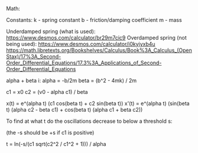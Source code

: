 Math:

Constants:
k - spring constant
b - friction/damping coefficient
m - mass

Underdamped spring (what is used): https://www.desmos.com/calculator/br29m7cic9
Overdamped spring (not being used): https://www.desmos.com/calculator/i0kyjyxb4u
https://math.libretexts.org/Bookshelves/Calculus/Book%3A_Calculus_(OpenStax)/17%3A_Second-Order_Differential_Equations/17.3%3A_Applications_of_Second-Order_Differential_Equations

alpha + beta i:
alpha = -b/2m
beta = (b^2 - 4mk) / 2m

c1 = x0
c2 = (v0 - alpha c1) / beta

x(t) = e^(alpha t) (c1 cos(beta t) + c2 sin(beta t))
x'(t) = e^(alpha t) (sin(beta t) (alpha c2 - beta c1) + cos(beta t) (alpha c1 + beta c2))

To find at what t do the oscillations decrease to below a threshold s:

(the -s should be +s if c1 is positive)

t = ln(-s/(c1 sqrt(c2^2 / c1^2 + 1))) / alpha
